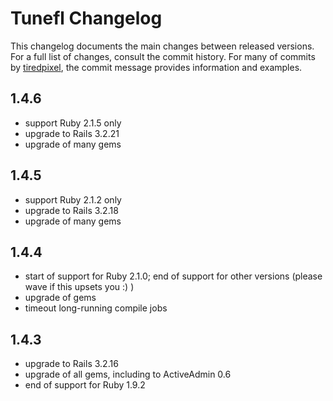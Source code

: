 # Tunefl Changelog

This changelog documents the main changes between released versions.
For a full list of changes, consult the commit history.
For many of commits by [tiredpixel](https://www.tiredpixel.com), the commit
message provides information and examples.


## 1.4.6

- support Ruby 2.1.5 only
- upgrade to Rails 3.2.21
- upgrade of many gems


## 1.4.5

- support Ruby 2.1.2 only
- upgrade to Rails 3.2.18
- upgrade of many gems


## 1.4.4

- start of support for Ruby 2.1.0; end of support for other versions (please wave if this upsets you :) )
- upgrade of gems
- timeout long-running compile jobs


## 1.4.3

- upgrade to Rails 3.2.16
- upgrade of all gems, including to ActiveAdmin 0.6
- end of support for Ruby 1.9.2
